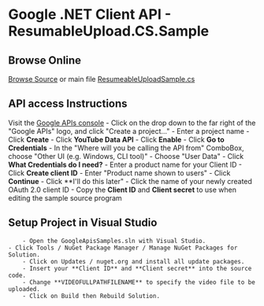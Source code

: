 # Google .NET Client API - ResumableUpload.CS.Sample

## Browse Online
[Browse Source](https://github.com/google/google-api-dotnet-client-samples) or main file [ResumeableUploadSample.cs](https://github.com/google/google-api-dotnet-client-samples/ResumableUpload.CS.Sample/ResumeableUploadSample.cs)
 
## API access Instructions

Visit the [Google APIs console](https://code.google.com/apis/console/)
	- Click on the drop down to the far right of the "Google APIs" logo, and click "Create a project..." 
	- Enter a project name
	- Click **Create**
	- Click **YouTube Data API**
	- Click **Enable**
	- Click **Go to Credentials** 
	- In the "Where will you be calling the API from" ComboBox, choose "Other UI (e.g. Windows, CLI tool)"
	- Choose "User Data"
	- Click **What Credentials do I need?**
	- Enter a product name for your Client ID
	- Click **Create client ID**
	- Enter "Product name shown to users"
	- Click **Continue**
	- Click **I'll do this later"
	- Click the name of your newly created OAuth 2.0 client ID
	- Copy the **Client ID** and **Client secret** to use when editing the sample source program

## Setup Project in Visual Studio
        - Open the GoogleApisSamples.sln with Visual Studio.
	- Click Tools / NuGet Package Manager / Manage NuGet Packages for Solution.
        - Click on Updates / nuget.org and install all update packages.
        - Insert your **Client ID** and **Client secret** into the source code.
        - Change **VIDEOFULLPATHFILENAME** to specify the video file to be uploaded.
        - Click on Build then Rebuild Solution.




